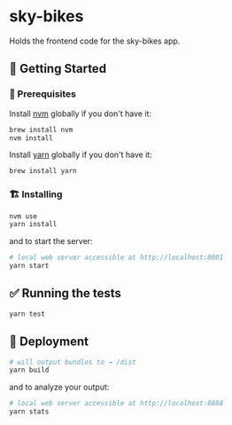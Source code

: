 # sky-bikes

Holds the frontend code for the sky-bikes app.

## :tada: Getting Started

### :memo: Prerequisites

Install [nvm](https://github.com/creationix/nvm) globally if you don't have it:

```sh
brew install nvm
nvm install
```

Install [yarn](https://github.com/yarnpkg/yarn) globally if you don't have it:

```sh
brew install yarn
```

### :building_construction: Installing

```sh
nvm use
yarn install
```

and to start the server:

```sh
# local web server accessible at http://localhost:8001
yarn start
```

## :white_check_mark: Running the tests

```sh
yarn test
```

## :rocket: Deployment

```sh
# will output bundles to → /dist
yarn build
```

and to analyze your output:

```sh
# local web server accessible at http://localhost:8888
yarn stats
```
